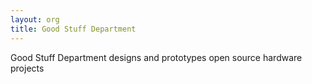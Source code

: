 ```yaml
---
layout: org
title: Good Stuff Department
---
```

Good Stuff Department designs and prototypes open source hardware projects